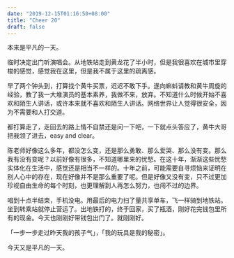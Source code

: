 ```yaml
---
date: "2019-12-15T01:16:50+08:00"
title: "Cheer 20"
draft: false
---
```


本来是平凡的一天。

<!--more-->

临时决定出门听演唱会。从地铁站走到黄龙花了半小时，但是我很喜欢在城市里穿梭的感觉，感觉我在这里，但是我不属于这里的疏离感。

早了两个钟头到，打算找个黄牛买票，迟迟不敢下手。遂向蝌蚪请教和黄牛周旋的经验，教了我一大堆演员的基本素养，我做不来，放弃。不知道什么时候开始不喜欢和陌生人讲话，或许本来就不喜欢和陌生人讲话。网络世界让人觉得很安全，因为不需要和人打交道。

都打算走了，走回去的路上情不自禁还是问一下吧，一下就点头答应了，黄牛大哥把我领了进去，easy and clear。

陈老师好像这么多年，都没怎么变，还是那么勇敢、那么爱哭、那么没有变。那么我有没有变呢？以前好像有很多，不知道哪里来的忧愁。在这十年，渐渐这些忧愁实体化在生活中，感觉还是相当不一样的。十年之前，可能需要自寻烦恼来证明在别人心中的存在，现在好像并不是那么重要了呢。但是好像又没有变，只不过更加珍视自由生命的每个时刻，也更理解到人再怎么努力，也闯不过的边界。

唱到十点半结束，手机没电。用最后的电力扫了量共享单车，飞一样骑到地铁站。坐到转乘站就停止营运了。出地铁打的，终于回家，买了瓶酒，刚好花完钱包里所有的现金。今天也刚刚好带钱包出门了。就刚刚好。

「一步一步走过昨天我的孩子气」，「我的玩具是我的秘密」。

今天又是平凡的一天。
